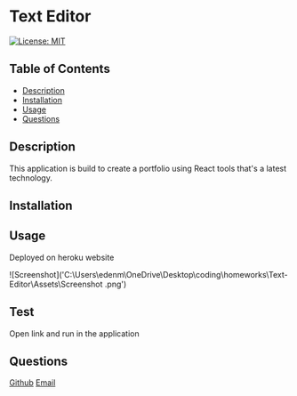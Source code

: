 # Text Editor 
[![License: MIT](https://img.shields.io/badge/License-MIT-yellow.svg)](https://opensource.org/licenses/MIT) 
## Table of Contents
- [Description](#description)
- [Installation](#installation) 
- [Usage](#usage)
- [Questions](#questions)

## Description

This application is build to create a portfolio using React tools that's a latest technology.

## Installation

 

## Usage

Deployed on heroku website

![Screenshot]('C:\Users\edenm\OneDrive\Desktop\coding\homeworks\Text-Editor\Assets\Screenshot .png')

## Test

Open link and run in the application



## Questions
 [Github](https://github.com/EDEN-10) 
 [Email](mailto:yigll002@umn.edu)


